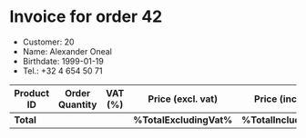 # Invoice for order 42

- Customer: 20
- Name: Alexander Oneal
- Birthdate: 1999-01-19
- Tel.: +32 4 654 50 71

| Product ID | Order Quantity | VAT (%) | Price (excl. vat) | Price (incl. VAT) |
|------------|----------------|---------|-------------------|-------------------|
| **Total** |                 |         | **%TotalExcludingVat%**| **%TotalIncludingVat%** |


